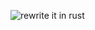![rewrite it in rust](https://ghost.fission.codes/content/images/2023/04/Rewrite-It-In-Rust---Postcard---Front.jpeg)
